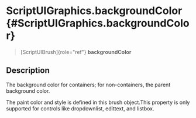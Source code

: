 ScriptUIGraphics.backgroundColor {#ScriptUIGraphics.backgroundColor}
================================

> [ScriptUIBrush]{role="ref"} **backgroundColor**

Description
-----------

The background color for containers; for non-containers, the parent
background color.

The paint color and style is defined in this brush object.This property
is only supported for controls like dropdownlist, edittext, and listbox.
